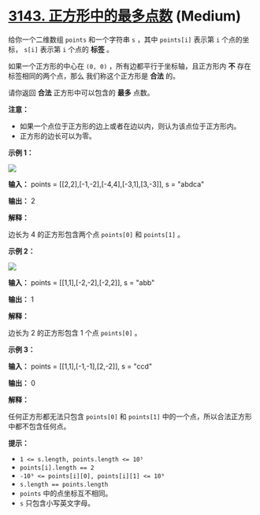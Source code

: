 # [3143. 正方形中的最多点数][link] (Medium)

[link]: https://leetcode.cn/problems/maximum-points-inside-the-square/

给你一个二维数组 `points` 和一个字符串 `s` ，其中 `points[i]` 表示第 `i` 个点的坐标， `s[i]` 表示第 
`i` 个点的 **标签** 。

如果一个正方形的中心在 `(0, 0)` ，所有边都平行于坐标轴，且正方形内 **不** 存在标签相同的两个点，那么
我们称这个正方形是 **合法** 的。

请你返回 **合法** 正方形中可以包含的 **最多** 点数。

**注意：**

- 如果一个点位于正方形的边上或者在边以内，则认为该点位于正方形内。
- 正方形的边长可以为零。

**示例 1：**

![](https://assets.leetcode.com/uploads/2024/03/29/3708-tc1.png)

**输入：** points = \[\[2,2\],\[-1,-2\],\[-4,4\],\[-3,1\],\[3,-3\]\], s = "abdca"

**输出：** 2

**解释：**

边长为 4 的正方形包含两个点 `points[0]` 和 `points[1]` 。

**示例 2：**

![](https://assets.leetcode.com/uploads/2024/03/29/3708-tc2.png)

**输入：** points = \[\[1,1\],\[-2,-2\],\[-2,2\]\], s = "abb"

**输出：** 1

**解释：**

边长为 2 的正方形包含 1 个点 `points[0]` 。

**示例 3：**

**输入：** points = \[\[1,1\],\[-1,-1\],\[2,-2\]\], s = "ccd"

**输出：** 0

**解释：**

任何正方形都无法只包含 `points[0]` 和 `points[1]` 中的一个点，所以合法正方形中都不包含任何点。

**提示：**

- `1 <= s.length, points.length <= 10⁵`
- `points[i].length == 2`
- `-10⁹ <= points[i][0], points[i][1] <= 10⁹`
- `s.length == points.length`
- `points` 中的点坐标互不相同。
- `s` 只包含小写英文字母。
